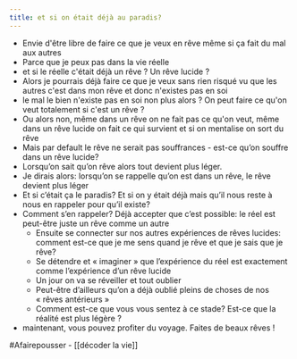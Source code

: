 ```yaml
---
title: et si on était déjà au paradis?
---
```



-   Envie d'être libre de faire ce que je veux en rêve même si ça fait du mal aux autres
-   Parce que je peux pas dans la vie réelle
-   et si le réelle c'était déjà un rêve ? Un rêve lucide ?
-   Alors je pourrais déjà faire ce que je veux sans rien risqué vu que les autres c'est dans mon rêve et donc n'existes pas en soi
-   le mal le bien n'existe pas en soi non plus alors ? On peut faire ce qu'on veut totalement si c'est un rêve ?
-   Ou alors non, même dans un rêve on ne fait pas ce qu'on veut, même dans un rêve lucide on fait ce qui survient et si on mentalise on sort du rêve
-   Mais par default le rêve ne serait pas souffrances - est-ce qu’on souffre dans un rêve lucide?
-   Lorsqu’on sait qu’on rêve alors tout devient plus léger.
-   Je dirais alors: lorsqu’on se rappelle qu’on est dans un rêve, le rêve devient plus léger
-   Et si c’était ça le paradis? Et si on y était déjà mais qu’il nous reste à nous en rappeler pour qu’il existe?
-   Comment s’en rappeler? Déjà accepter que c’est possible: le réel est peut-être juste un rêve comme un autre
    -   Ensuite se connecter sur nos autres expériences de rêves lucides: comment est-ce que je me sens quand je rêve et que je sais que je rêve?
    -   Se détendre et « imaginer » que l’expérience du réel est exactement comme l’expérience d’un rêve lucide
    -   Un jour on va se réveiller et tout oublier
    -   Peut-être d’ailleurs qu’on a déjà oublié pleins de choses de nos « rêves antérieurs »
    -   Comment est-ce que vous vous sentez à ce stade? Est-ce que la réalité est plus légère ?
-   maintenant, vous pouvez profiter du voyage. Faites de beaux rêves !

#Afairepousser - [[décoder la vie]]